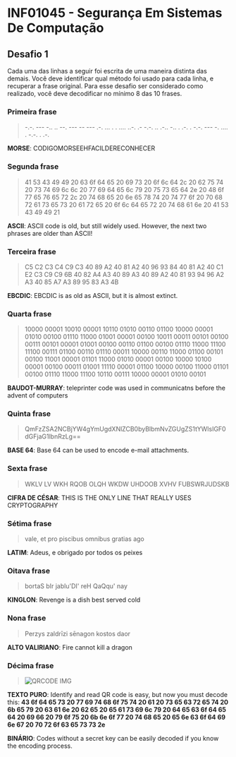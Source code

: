 # INF01045 - Segurança Em Sistemas De Computação

## Desafio 1

Cada uma das linhas a seguir foi escrita de uma maneira distinta das demais. Você deve
identificar qual método foi usado para cada linha, e recuperar a frase original. Para esse
desafio ser considerado como realizado, você deve decodificar no mínimo 8 das 10
frases.

### Primeira frase

>-.-. --- -.. .. --. --- -- --- .-. ... . . .... ..-. .-
-.-. .. .-.. -.. . .-. . -.-. --- -. .... . -.-. . .-.

**MORSE**: CODIGOMORSEEHFACILDERECONHECER

### Segunda frase

>41 53 43 49 49 20 63 6f 64 65 20 69 73 20 6f 6c 64 2c 20 62
75 74 20 73 74 69 6c 6c 20 77 69 64 65 6c 79 20 75 73 65 64
2e 20 48 6f 77 65 76 65 72 2c 20 74 68 65 20 6e 65 78 74 20
74 77 6f 20 70 68 72 61 73 65 73 20 61 72 65 20 6f 6c 64 65
72 20 74 68 61 6e 20 41 53 43 49 49 21

**ASCII**: ASCII code is old, but still widely used. However, the next two phrases are older than ASCII!

### Terceira frase

> C5 C2 C3 C4 C9 C3 40 89 A2 40 81 A2 40 96 93 84 40 81 A2 40
C1 E2 C3 C9 C9 6B 40 82 A4 A3 40 89 A3 40 89 A2 40 81 93 94
96 A2 A3 40 85 A7 A3 89 95 83 A3 4B

**EBCDIC**: EBCDIC is as old as ASCII, but it is almost extinct.

### Quarta frase

>10000 00001 10010 00001 10110 01010 00110 01100 10000 00001
01010 00100 01110 11000 01001 00001 00100 10011 00011 00101
00100 00111 00101 00001 01001 00100 00110 01100 00100 01110
11000 11100 11100 00111 01100 00110 01110 00011 10000 00110
11000 01100 00101 00100 11001 00001 01101 11000 01010 00001
00100 10000 10100 00001 00100 00011 01001 11110 00001 01100
10000 00100 11000 01101 00100 01110 11000 11100 10110 00111
10000 00001 01010 00101

**BAUDOT-MURRAY**: teleprinter code was used in communicatns before the advent of computers

### Quinta frase

>QmFzZSA2NCBjYW4gYmUgdXNlZCB0byBlbmNvZGUgZS1tYWlsIGF0dGFjaG1lbnRzLg==

**BASE 64**: Base 64 can be used to encode e-mail attachments.

### Sexta frase

>WKLV LV WKH RQOB OLQH WKDW UHDOOB XVHV FUBSWRJUDSKB

**CIFRA DE CÉSAR**: THIS IS THE ONLY LINE THAT REALLY USES CRYPTOGRAPHY

### Sétima frase

>vale, et pro piscibus omnibus gratias ago

**LATIM**: Adeus, e obrigado por todos os peixes

### Oitava frase

>bortaS bIr jablu'DI' reH QaQqu' nay

**KINGLON**: Revenge is a dish best served cold

### Nona frase

>Perzys zaldrīzi sēnagon kostos daor

**ALTO VALIRIANO**: Fire cannot kill a dragon

### Décima frase

>![QRCODE IMG](https://i.imgur.com/fg6J12N.png)

**TEXTO PURO**: Identify and read QR code is easy, but now you must decode this: **43 6f 64 65 73 20 77 69 74 68 6f 75 74 20 61 20 73 65 63 72 65 74 20 6b 65 79 20 63 61 6e 20 62 65 20 65 61 73 69 6c 79 20 64 65 63 6f 64 65 64 20 69 66 20 79 6f 75 20 6b 6e 6f 77 20 74 68 65 20 65 6e 63 6f 64 69 6e 67 20 70 72 6f 63 65 73 73 2e**

**BINÁRIO**: Codes without a secret key can be easily decoded if you know the encoding process.
